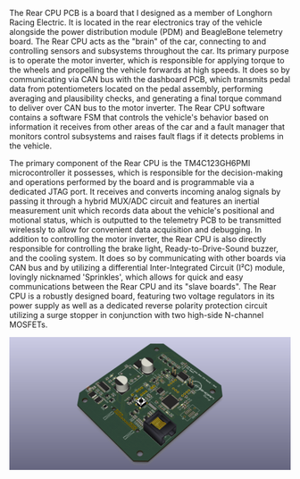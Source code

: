 The Rear CPU PCB is a board that I designed as a member of Longhorn Racing Electric. It is located in the rear electronics tray of the vehicle alongside the power distribution module (PDM) and BeagleBone telemetry board. The Rear CPU acts as the "brain" of the car, connecting to and controlling sensors and subsystems throughout the car. Its primary purpose is to operate the motor inverter, which is responsible for applying torque to the wheels and propelling the vehicle forwards at high speeds. It does so by communicating via CAN bus with the dashboard PCB, which transmits pedal data from potentiometers located on the pedal assembly, performing averaging and plausibility checks, and generating a final torque command to deliver over CAN bus to the motor inverter. The Rear CPU software contains a software FSM that controls the vehicle's behavior based on information it receives from other areas of the car and a fault manager that monitors control subsystems and raises fault flags if it detects problems in the vehicle.

The primary component of the Rear CPU is the TM4C123GH6PMI microcontroller it possesses, which is responsible for the decision-making and operations performed by the board and is programmable via a dedicated JTAG port. It receives and converts incoming analog signals by passing it through a hybrid MUX/ADC circuit and features an inertial measurement unit which records data about the vehicle's positional and motional status, which is outputted to the telemetry PCB to be transmitted wirelessly to allow for convenient data acquisition and debugging. In addition to controlling the motor inverter, the Rear CPU is also directly responsible for controlling the brake light, Ready-to-Drive-Sound buzzer, and the cooling system. It does so by communicating with other boards via CAN bus and by utilizing a differential Inter-Integrated Circuit (I²C) module, lovingly nicknamed 'Sprinkles', which allows for quick and easy communications between the Rear CPU and its "slave boards". The Rear CPU is a robustly designed board, featuring two voltage regulators in its power supply as well as a dedicated reverse polarity protection circuit utilizing a surge stopper in conjunction with two high-side N-channel MOSFETs.

![alt text](https://github.com/EricHQuach/Projects/blob/master/Rear%20CPU%20PCB/18-ELC-2101%20(Rear%20CPU%20Board)%203D%20Render.png)
